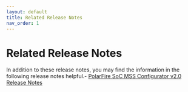 ```yaml
---
layout: default
title: Related Release Notes
nav_order: 1
---
```

# Related Release Notes

In addition to these release notes, you may find the information in the following release notes helpful.-   [PolarFire SoC MSS Configurator v2.0 Release Notes](https://www.microsemi.com/document-portal/doc_download/1245470-polarfire-soc-mss-configurator-v2-0-release-notes)





